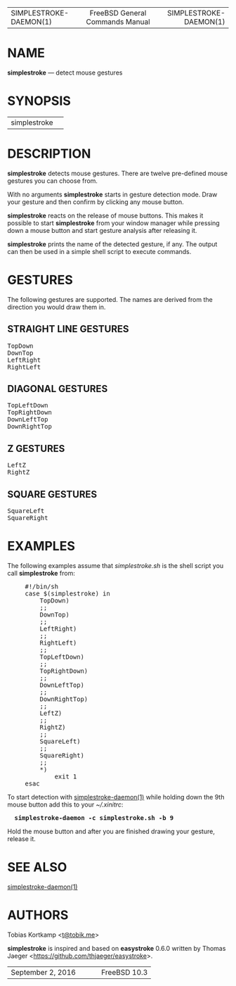 <div class="mandoc">
<table summary="Document Header" class="head" width="100%">
<col width="30%">
<col width="30%">
<col width="30%">
<tbody>
<tr>
<td class="head-ltitle">
SIMPLESTROKE-DAEMON(1)</td>
<td class="head-vol" align="center">
FreeBSD General Commands Manual</td>
<td class="head-rtitle" align="right">
SIMPLESTROKE-DAEMON(1)</td>
</tr>
</tbody>
</table>
<div class="section">
<h1 id="x4e414d45">NAME</h1> <b class="name">simplestroke</b> &#8212; <span class="desc">detect mouse gestures</span></div>
<div class="section">
<h1 id="x53594e4f50534953">SYNOPSIS</h1><table class="synopsis">
<col style="width: 12.00ex;">
<col>
<tbody>
<tr>
<td>
simplestroke</td>
<td>
</td>
</tr>
</tbody>
</table>
</div>
<div class="section">
<h1 id="x4445534352495054494f4e">DESCRIPTION</h1> <b class="name">simplestroke</b> detects mouse gestures.  There are twelve pre-defined mouse gestures you can choose from.<p>
With no arguments <b class="name">simplestroke</b> starts in gesture detection mode.  Draw your gesture and then confirm by clicking any mouse button.<p>
<b class="name">simplestroke</b> reacts on the release of mouse buttons.  This makes it possible to start <b class="name">simplestroke</b> from your window manager while pressing down a mouse button and start gesture analysis after releasing it.<p>
<b class="name">simplestroke</b> prints the name of the detected gesture, if any.  The output can then be used in a simple shell script to execute commands.</div>
<div class="section">
<h1 id="x4745535455524553">GESTURES</h1> The following gestures are supported.  The names are derived from the direction you would draw them in.<div class="subsection">
<h2 id="x5354524149474854204c494e45204745535455524553">STRAIGHT LINE GESTURES</h2><pre style="margin-left: 0.00ex;" class="lit display">
TopDown 
DownTop 
LeftRight 
RightLeft</pre>
</div>
<div class="subsection">
<h2 id="x444941474f4e414c204745535455524553">DIAGONAL GESTURES</h2><pre style="margin-left: 0.00ex;" class="lit display">
TopLeftDown 
TopRightDown 
DownLeftTop 
DownRightTop</pre>
</div>
<div class="subsection">
<h2 id="x5a204745535455524553">Z GESTURES</h2><pre style="margin-left: 0.00ex;" class="lit display">
LeftZ 
RightZ</pre>
</div>
<div class="subsection">
<h2 id="x535155415245204745535455524553">SQUARE GESTURES</h2><pre style="margin-left: 0.00ex;" class="lit display">
SquareLeft 
SquareRight</pre>
</div>
</div>
<div class="section">
<h1 id="x4558414d504c4553">EXAMPLES</h1> The following examples assume that <i class="file">simplestroke.sh</i> is the shell script you call <b class="name">simplestroke</b> from:<p>
<pre style="margin-left: 5.00ex;" class="lit display">
#!/bin/sh 
case $(simplestroke) in 
    TopDown) 
    ;; 
    DownTop) 
    ;; 
    LeftRight) 
    ;; 
    RightLeft) 
    ;; 
    TopLeftDown) 
    ;; 
    TopRightDown) 
    ;; 
    DownLeftTop) 
    ;; 
    DownRightTop) 
    ;; 
    LeftZ) 
    ;; 
    RightZ) 
    ;; 
    SquareLeft) 
    ;; 
    SquareRight) 
    ;; 
    *) 
        exit 1 
esac</pre>
<p>
To start detection with <a class="link-man" href="https://man.freebsd.org/simplestroke-daemon(1)">simplestroke-daemon(1)</a> while holding down the 9th mouse button add this to your <i class="file">~/.xinitrc</i>:<p>
<pre style="margin-left: 2.00ex;" class="lit display">
<b class="cmd">simplestroke-daemon -c simplestroke.sh -b 9</b></pre>
<p>
Hold the mouse button and after you are finished drawing your gesture, release it.</div>
<div class="section">
<h1 id="x53454520414c534f">SEE ALSO</h1> <a class="link-man" href="https://man.freebsd.org/simplestroke-daemon(1)">simplestroke-daemon(1)</a></div>
<div class="section">
<h1 id="x415554484f5253">AUTHORS</h1> <span class="author">Tobias Kortkamp</span> &#60;<a class="link-mail" href="mailto:t@tobik.me">t@tobik.me</a>&#62;<p>
<b class="name">simplestroke</b> is inspired and based on  <b>easystroke</b> 0.6.0 written by Thomas Jaeger &#60;<a class="link-ext" href="https://github.com/thjaeger/easystroke">https://github.com/thjaeger/easystroke</a>&#62;.</div>
<table summary="Document Footer" class="foot" width="100%">
<col width="50%">
<col width="50%">
<tbody>
<tr>
<td class="foot-date">
September 2, 2016</td>
<td class="foot-os" align="right">
FreeBSD 10.3</td>
</tr>
</tbody>
</table>
</div>

